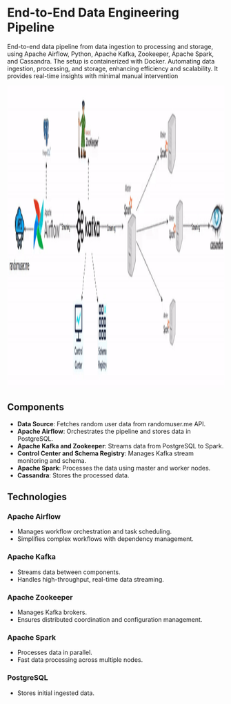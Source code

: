 # End-to-End Data Engineering Pipeline

End-to-end data pipeline from data ingestion to processing and storage, using Apache Airflow, Python, Apache Kafka, Zookeeper, Apache Spark, and Cassandra. The setup is containerized with Docker.
Automating data ingestion, processing, and storage, enhancing efficiency and scalability. It provides real-time insights with minimal manual intervention

<img src="https://github.com/M4hf0d/DE-realtime-data-streaming/blob/master/diag.gif" alt="Pipeline Diagram" height="700" width="2000"/>

## Components

- **Data Source**: Fetches random user data from randomuser.me API.
- **Apache Airflow**: Orchestrates the pipeline and stores data in PostgreSQL.
- **Apache Kafka and Zookeeper**: Streams data from PostgreSQL to Spark.
- **Control Center and Schema Registry**: Manages Kafka stream monitoring and schema.
- **Apache Spark**: Processes the data using master and worker nodes.
- **Cassandra**: Stores the processed data.


## Technologies

### Apache Airflow
- Manages workflow orchestration and task scheduling.
-  Simplifies complex workflows with dependency management.

### Apache Kafka
- Streams data between components.
- Handles high-throughput, real-time data streaming.

### Apache Zookeeper
- Manages Kafka brokers.
- Ensures distributed coordination and configuration management.

### Apache Spark
- Processes data in parallel.
- Fast data processing across multiple nodes.

### PostgreSQL
- Stores initial ingested data.


